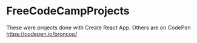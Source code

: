 # FreeCodeCampProjects

These were projects done with Create React App. Others are on CodePen https://codepen.io/broncop/
